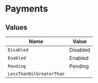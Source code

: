 # Payments


## Values

| Name                     | Value                    |
| ------------------------ | ------------------------ |
| `Disabled`               | Disabled                 |
| `Enabled`                | Enabled                  |
| `Pending`                | Pending                  |
| `LessThanNilGreaterThan` | <nil>                    |